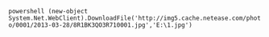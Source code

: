 ```powershell (new-object System.Net.WebClient).DownloadFile('http://img5.cache.netease.com/photo/0001/2013-03-28/8R1BK3QO3R710001.jpg','E:\1.jpg')```


